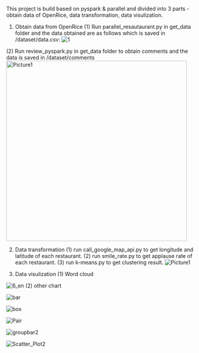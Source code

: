 This project is build based on pyspark & parallel and divided into 3 parts - obtain data of OpenRice, data transformation, data visulization.
1. Obtain data from OpenRice
(1) Run parallel_resautaurant.py in get_data folder and the data obtained are as follows which is saved in /dataset/data.csv:
![1](https://github.com/Voilaxuan/Data-analysis-and-visualization-of-Openrice/assets/42267315/5aae4790-3ade-4e76-90e2-b59283d650e7)

(2) Run review_pyspark.py in get_data folder to obtain comments and the data is saved in /dataset/comments
<img width="480" alt="Picture1" src="https://github.com/Voilaxuan/Data-analysis-and-visualization-of-Openrice/assets/42267315/89157ef2-1ced-420c-8c69-1d11ba0cabe4">

2. Data transformation
 (1) run call_google_map_api.py to get longitude and latitude of each restaurant.
 (2) run smile_rate.py to get applause rate of each restaurant.
 (3) run k-means.py to get clustering result.
![Picture1](https://github.com/Voilaxuan/Data-analysis-and-visualization-of-Openrice/assets/42267315/a0ff171b-bc68-4aea-aef5-95ffc84db9a8)

3. Data visulization
(1) Word cloud

![6_en](https://github.com/Voilaxuan/Data-analysis-and-visualization-of-Openrice/assets/42267315/b8087417-5a2b-4c97-b177-9b4918bed514)
(2) other chart

![bar](https://github.com/Voilaxuan/Data-analysis-and-visualization-of-Openrice/assets/42267315/df9dbb35-ba09-4dd1-b9da-71dfb789158e)

![box](https://github.com/Voilaxuan/Data-analysis-and-visualization-of-Openrice/assets/42267315/dbf41fc1-91b9-4c5f-83e8-279aa2cd7429)

![Pair](https://github.com/Voilaxuan/Data-analysis-and-visualization-of-Openrice/assets/42267315/fb594db8-ac1e-42aa-ae93-70d31cdca205)

![groupbar2](https://github.com/Voilaxuan/Data-analysis-and-visualization-of-Openrice/assets/42267315/0c31dc58-90e4-4ed9-be9c-71a0f83ab210)

![Scatter_Plot2](https://github.com/Voilaxuan/Data-analysis-and-visualization-of-Openrice/assets/42267315/4130012f-7690-447a-b318-e9706dae7112)









